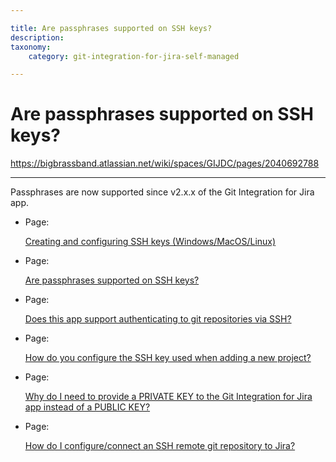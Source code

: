 ```yaml
---

title: Are passphrases supported on SSH keys?
description:
taxonomy:
    category: git-integration-for-jira-self-managed

---
```



# Are passphrases supported on SSH keys?

<https://bigbrassband.atlassian.net/wiki/spaces/GIJDC/pages/2040692788>

* * *

Passphrases are now supported since v2.x.x of the Git Integration for Jira app.

*   Page:
    
    [Creating and configuring SSH keys (Windows/MacOS/Linux)](/wiki/spaces/GIJDC/pages/183271450)
    
*   Page:
    
    [Are passphrases supported on SSH keys?](/wiki/spaces/GIJDC/pages/2040692788)
    
*   Page:
    
    [Does this app support authenticating to git repositories via SSH?](/wiki/spaces/GIJDC/pages/2041184292)
    
*   Page:
    
    [How do you configure the SSH key used when adding a new project?](/wiki/spaces/GIJDC/pages/2041020434)
    
*   Page:
    
    [Why do I need to provide a PRIVATE KEY to the Git Integration for Jira app instead of a PUBLIC KEY?](/wiki/spaces/GIJDC/pages/2041577508)
    
*   Page:
    
    [How do I configure/connect an SSH remote git repository to Jira?](/wiki/spaces/GIJDC/pages/2041708556)